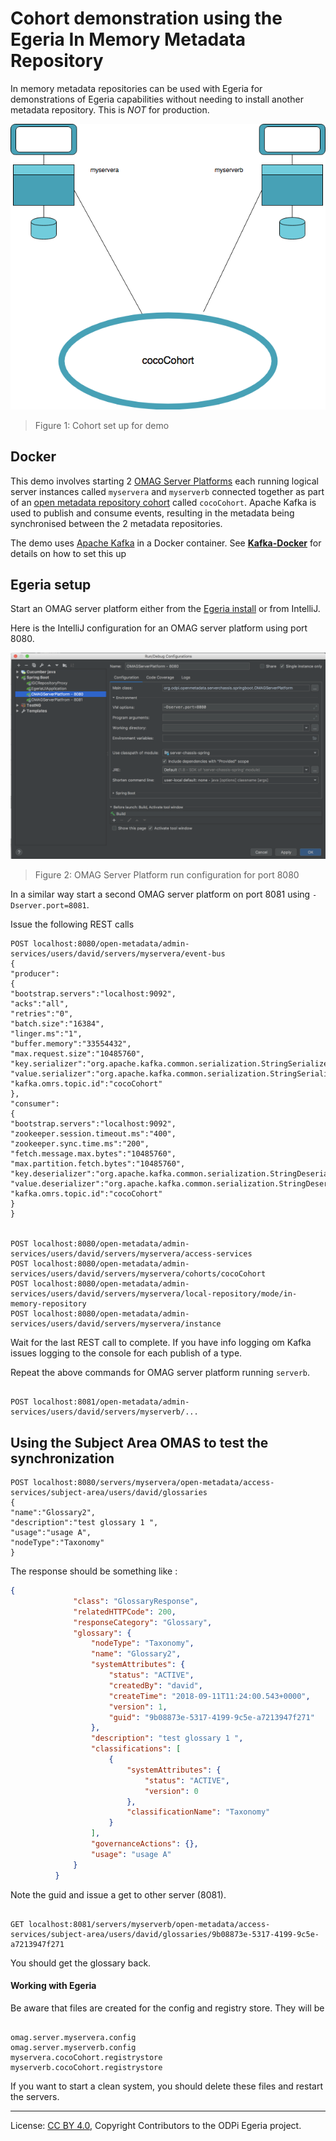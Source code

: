 <!-- SPDX-License-Identifier: Apache-2.0 -->
<!-- Copyright Contributors to the ODPi Egeria project. -->

# Cohort demonstration using the Egeria In Memory Metadata Repository
  
In memory metadata repositories can be used with Egeria for demonstrations of Egeria capabilities without needing to install 
another metadata repository. This is <em>NOT</em> for production.


![Figure 1:](Egeria-cocoCohort-for-demo.png)
> Figure 1: Cohort set up for demo
        
    
## Docker    
This demo involves starting 2 [OMAG Server Platforms](../../../open-metadata-publication/website/omag-server)
each running logical server instances
called `myservera` and `myserverb` connected together as part of an
[open metadata repository cohort](../../../open-metadata-implementation/repository-services/docs/open-metadata-repository-cohort.md) called `cocoCohort`.
Apache Kafka is used to publish and consume events, resulting in the metadata being synchronised
between the 2 metadata repositories.

The demo uses [Apache Kafka](http://kafka.apache.org/) in a Docker container. See **[Kafka-Docker](Kafka-Docker.md)** for details on how to set this up   
  
## Egeria setup 
Start an OMAG server platform either from the
[Egeria install](../../open-metadata-tutorials/omag-server-tutorial/task-starting-the-omag-server.md) or from IntelliJ.

Here is the IntelliJ configuration for an OMAG server platform using port 8080. 

![Figure 2:](IntelliJ-OMAGServerPlatform-run-configuration.png)
> Figure 2: OMAG Server Platform run configuration for port 8080

In a similar way start a second OMAG server platform on port 8081 using `-Dserver.port=8081`.

Issue the following REST calls
```console
POST localhost:8080/open-metadata/admin-services/users/david/servers/myservera/event-bus
{
"producer":
{
"bootstrap.servers":"localhost:9092",
"acks":"all",
"retries":"0",
"batch.size":"16384",
"linger.ms":"1",
"buffer.memory":"33554432",
"max.request.size":"10485760",
"key.serializer":"org.apache.kafka.common.serialization.StringSerializer",
"value.serializer":"org.apache.kafka.common.serialization.StringSerializer",
"kafka.omrs.topic.id":"cocoCohort"
},
"consumer":
{
"bootstrap.servers":"localhost:9092",
"zookeeper.session.timeout.ms":"400",
"zookeeper.sync.time.ms":"200",
"fetch.message.max.bytes":"10485760",
"max.partition.fetch.bytes":"10485760",
"key.deserializer":"org.apache.kafka.common.serialization.StringDeserializer",
"value.deserializer":"org.apache.kafka.common.serialization.StringDeserializer",
"kafka.omrs.topic.id":"cocoCohort"
}
}


POST localhost:8080/open-metadata/admin-services/users/david/servers/myservera/access-services
POST localhost:8080/open-metadata/admin-services/users/david/servers/myservera/cohorts/cocoCohort
POST localhost:8080/open-metadata/admin-services/users/david/servers/myservera/local-repository/mode/in-memory-repository
POST localhost:8080/open-metadata/admin-services/users/david/servers/myservera/instance
```

Wait for the last REST call to complete. If you have info logging om Kafka issues logging to the console for each publish of a type.

Repeat the above commands for OMAG server platform running `serverb`. 

```console

POST localhost:8081/open-metadata/admin-services/users/david/servers/myserverb/...

```


## Using the Subject Area OMAS to test the synchronization
 
```console
POST localhost:8080/servers/myservera/open-metadata/access-services/subject-area/users/david/glossaries
{
"name":"Glossary2",
"description":"test glossary 1 ",
"usage":"usage A",
"nodeType":"Taxonomy"
}
```

 The response should be something like : 
```json
{
              "class": "GlossaryResponse",
              "relatedHTTPCode": 200,
              "responseCategory": "Glossary",
              "glossary": {
                  "nodeType": "Taxonomy",
                  "name": "Glossary2",
                  "systemAttributes": {
                      "status": "ACTIVE",
                      "createdBy": "david",
                      "createTime": "2018-09-11T11:24:00.543+0000",
                      "version": 1,
                      "guid": "9b08873e-5317-4199-9c5e-a7213947f271"
                  },
                  "description": "test glossary 1 ",
                  "classifications": [
                      {
                          "systemAttributes": {
                              "status": "ACTIVE",
                              "version": 0
                          },
                          "classificationName": "Taxonomy"
                      }
                  ],
                  "governanceActions": {},
                  "usage": "usage A"
              }
          }
```
Note the guid and issue a get to other server (8081). 

```console

GET localhost:8081/servers/myserverb/open-metadata/access-services/subject-area/users/david/glossaries/9b08873e-5317-4199-9c5e-a7213947f271

```          
You should get the glossary back. 

#### Working with Egeria 

Be aware that files are created for the config and registry store. They will be

```console

omag.server.myservera.config
omag.server.myserverb.config
myservera.cocoCohort.registrystore
myserverb.cocoCohort.registrystore

```
If you want to start a clean system, you should delete these files and restart the servers.


----
License: [CC BY 4.0](https://creativecommons.org/licenses/by/4.0/),
Copyright Contributors to the ODPi Egeria project.
